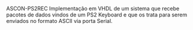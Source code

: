ASCON-PS2REC
Implementação em VHDL de um sistema que recebe pacotes de dados vindos de um PS2 Keyboard e que os trata para serem enviados no formato ASCII via porta Serial.
